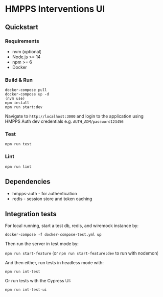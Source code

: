 # HMPPS Interventions UI

## Quickstart 

### Requirements 

- nvm (optional)
- Node.js >= 14
- npm >= 6
- Docker

### Build & Run 

```
docker-compose pull
docker-compose up -d 
(nvm use)
npm install 
npm run start:dev
```

Navigate to `http://localhost:3000` and login to the application using HMPPS Auth dev credentials e.g. `AUTH_ADM/password123456`

### Test

`npm run test`

### Lint

`npm run lint`
 
## Dependencies

- hmpps-auth - for authentication
- redis - session store and token caching


## Integration tests

For local running, start a test db, redis, and wiremock instance by:

`docker-compose -f docker-compose-test.yml up`

Then run the server in test mode by:

`npm run start-feature` (or `npm run start-feature:dev` to run with nodemon)

And then either, run tests in headless mode with:

`npm run int-test`
 
Or run tests with the Cypress UI:

`npm run int-test-ui`
